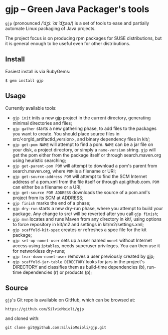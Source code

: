 gjp – Green Java Packager's tools
===

`gjp` (pronounced _/ˈdʒiː ˈaɪ ˈd͡ʒəʊ/_) is a set of tools to ease and partially automate Linux packaging of Java projects.

The project focus is on producing rpm packages for SUSE distributions, but it is general enough to be useful even for other distributions.


## Install

Easiest install is via RubyGems:

    $ gem install gjp

## Usage

Currently available tools:
* `gjp init` inits a new gjp project in the current directory, generating minimal directories and files;
* `gjp gather` starts a new gathering phase, to add files to the packages you want to create. You should place source files in src/<orgId_artifactId_version>, and binary dependency files in kit/;
* `gjp get-pom NAME` will attempt to find a pom. `NAME` can be a jar file on your disk, a project directory, or simply a `name-version` string. `gjp` will get the pom either from the package itself or through search.maven.org using heuristic searching;
* `gjp get-parent-pom POM` will attempt to download a pom's parent from search.maven.org, where `POM` is a filename or URI;
* `gjp get-source-address POM` will attempt to find the SCM Internet address of a pom.xml from the file itself or through api.github.com. `POM` can either be a filename or a URI;
* `gjp get-source POM ADDRESS` downloads the source of a pom.xml's project from its SCM at ADDRESS;
* `gjp finish` marks the end of a phase;
* `gjp dry-run` starts a new dry-run phase, where you attempt to build your package. Any change to src/ will be reverted after you call `gjp finish`;
* `gjp mvn` locates and runs Maven from any directory in kit/, using options to force repository in kit/m2 and settings in kit/m2/settings.xml;
* `gjp scaffold-kit-spec` creates or refreshes a spec file for the kit package;
* `gjp set-up-nonet-user` sets up a user named `nonet` without Internet access using `iptables`, needs superuser privileges. You can then use it for networkless dry-runs;
* `gjp tear-down-nonet-user` removes a user previously created by gjp;
* `gjp scaffold-jar-table DIRECTORY` looks for jars in the project's DIRECTORY and classifies them as build-time dependencies (b), run-time dependencies (r) or products (p);

## Source

`gjp`'s Git repo is available on GitHub, which can be browsed at:

    https://github.com/SilvioMoioli/gjp

and cloned with:

    git clone git@github.com:SilvioMoioli/gjp.git
